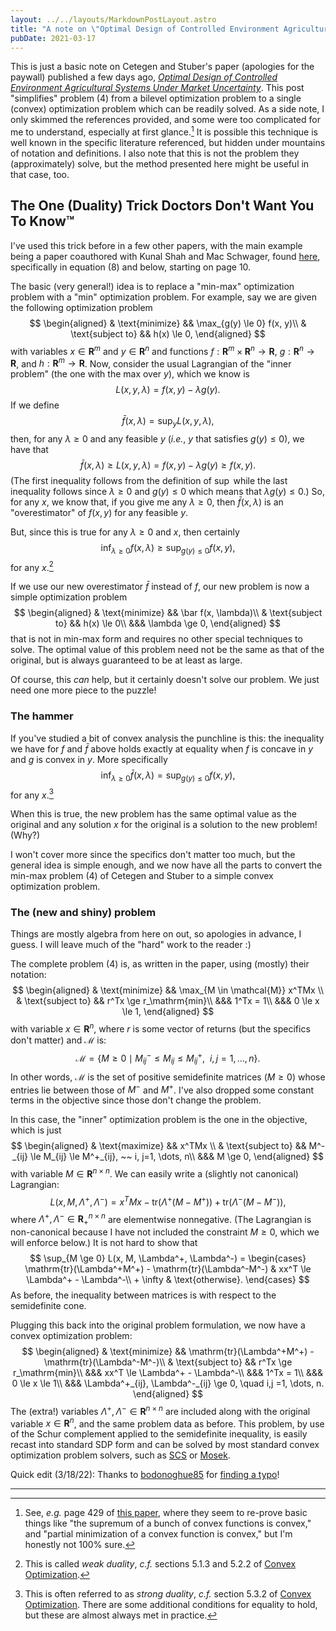 ```yaml
---
layout: ../../layouts/MarkdownPostLayout.astro
title: "A note on \"Optimal Design of Controlled Environment Agricultural Systems (...)\""
pubDate: 2021-03-17
---
```


This is just a basic note on Cetegen and Stuber's paper (apologies for the paywall) published a few days
ago, [*Optimal Design of Controlled Environment Agricultural Systems Under Market Uncertainty*](https://www.sciencedirect.com/science/article/pii/S0098135421000636). This post "simplifies" problem (4) from a bilevel optimization problem to a single (convex) optimization problem which can be readily solved. As a side note, I only skimmed the references provided, and some were too complicated for me to understand, especially at first glance.[^wat] It is possible this technique is well known in the specific literature referenced, but hidden under mountains of notation and definitions. I also note that this is not the problem they (approximately) solve, but the method presented here might be useful in that case, too.

## The One (Duality) Trick Doctors Don't Want You To Know™

I've used this trick before in a few other papers, with the main example being a paper coauthored with Kunal Shah and Mac Schwager, found [here](https://arxiv.org/abs/1905.12875), specifically in equation (8) and below, starting on page 10.

The basic (very general!) idea is to replace a "min-max" optimization problem with a "min" optimization problem. For example, say we are given the following
optimization problem
$$
\begin{aligned}
& \text{minimize} && \max_{g(y) \le 0} f(x, y)\\
& \text{subject to} && h(x) \le 0,
\end{aligned}
$$
with variables $x \in \mathbf{R}^m$ and $y \in \mathbf{R}^n$ and functions $f : \mathbf{R}^m \times \mathbf{R}^n \to \mathbf{R}$, $g:\mathbf{R}^n \to \mathbf{R}$, and $h: \mathbf{R}^m \to \mathbf{R}$. Now, consider the usual Lagrangian of the "inner problem" (the one with the max over $y$), which we know is
$$
L(x, y,\lambda) = f(x, y) - \lambda g(y).
$$
If we define
$$
\bar f(x, \lambda) = \sup_{y} L(x, y, \lambda),
$$
then, for any $\lambda \ge 0$ and any feasible $y$ (*i.e.*, $y$ that satisfies $g(y) \le 0$), we have that
$$
\bar f(x, \lambda) \ge L(x, y, \lambda) = f(x, y) - \lambda g(y) \ge f(x, y).
$$
(The first inequality follows from the definition of $\sup$ while the last inequality follows since $\lambda \ge 0$ and $g(y) \le 0$ which means that $\lambda g(y) \le 0$.)
So, for any $x$, we know that, if you give me any $\lambda \ge 0$, then $\bar f(x, \lambda)$ is an "overestimator" of $f(x, y)$ for any feasible $y$. 

But, since this is true for any $\lambda \ge 0$ and $x$, then certainly
$$
\inf_{\lambda \ge 0} f(x, \lambda) \ge \sup_{g(y) \le 0} f(x, y),
$$
for any $x$.[^weakduality]

If we use our new overestimator $\bar f$ instead of $f$, our new problem is now a simple optimization problem
$$
\begin{aligned}
& \text{minimize} && \bar f(x, \lambda)\\
& \text{subject to} && h(x) \le 0\\
&&& \lambda \ge 0,
\end{aligned}
$$
that is not in min-max form and requires no other special techniques to solve. The optimal value of this problem need not be the same as that of the original, but is always guaranteed to be at least as large.

Of course, this *can* help, but it certainly doesn't solve our problem. We just need one more piece to the puzzle!

### The hammer

If you've studied a bit of convex analysis the punchline is this: the inequality we have for $f$ and $\bar f$ above holds exactly at equality when $f$ is concave in $y$ and $g$ is convex in $y$. More specifically
$$
\inf_{\lambda \ge 0} \bar f(x, \lambda) = \sup_{g(y) \le 0} f(x, y),
$$
for any $x$.[^strongduality]

When this is true, the new problem has the same optimal value as the original and any solution $x$ for the original is a solution to the new problem! (Why?)

I won't cover more since the specifics don't matter too much, but the general idea is simple enough, and we now have all the parts to convert the min-max problem (4) of Cetegen and Stuber to a simple convex optimization problem.

### The (new and shiny) problem

Things are mostly algebra from here on out, so apologies in advance, I guess. I will leave much of the "hard" work to the reader :)

The complete problem (4) is, as written in the paper, using (mostly) their notation:
$$
\begin{aligned}
    & \text{minimize} && \max_{M \in \mathcal{M}} x^TMx \\
    & \text{subject to} && r^Tx \ge r_\mathrm{min}\\
    &&& 1^Tx = 1\\
    &&& 0 \le x \le 1,
\end{aligned}
$$
with variable $x \in \mathbf{R}^n$, where $r$ is some vector of returns (but the specifics don't matter) and $\mathcal{M}$ is:
$$
\mathcal{M} = \{M \ge 0 \mid M^-_{ij} \le M_{ij} \le M^+_{ij}, ~~ i, j=1, \dots, n\}.
$$
In other words, $\mathcal{M}$ is the set of positive semidefinite matrices ($M \ge 0$) whose entries lie between those of $M^-$ and $M^+$. I've also dropped some constant terms in the objective since those don't change the problem.

In this case, the "inner" optimization problem is the one in the objective, which is just
$$
\begin{aligned}
    & \text{maximize} && x^TMx \\
    & \text{subject to} && M^-_{ij} \le M_{ij} \le M^+_{ij}, ~~ i, j=1, \dots, n\\
    &&& M \ge 0,
\end{aligned}
$$
with variable $M \in \mathbf{R}^{n\times n}$. We can easily write a (slightly not canonical) Lagrangian:
$$
L(x, M, \Lambda^+, \Lambda^-) = x^TMx - \mathrm{tr}(\Lambda^+(M - M^+)) + \mathrm{tr}(\Lambda^-(M - M^-)),
$$
where $\Lambda^+, \Lambda^- \in \mathbf{R}^{n\times n}_+$ are elementwise nonnegative. (The Lagrangian is non-canonical because I have not included the constraint $M \ge 0$, which we will enforce below.) It is not hard to show that
$$
\sup_{M \ge 0} L(x, M, \Lambda^+, \Lambda^-) = \begin{cases}
    \mathrm{tr}(\Lambda^+M^+) - \mathrm{tr}(\Lambda^-M^-) & xx^T \le \Lambda^+ - \Lambda^-\\
    + \infty & \text{otherwise}.
\end{cases}
$$
As before, the inequality between matrices is with respect to the semidefinite cone.

Plugging this back into the original problem formulation, we now have a convex optimization problem:
$$
\begin{aligned}
    & \text{minimize} &&  \mathrm{tr}(\Lambda^+M^+) - \mathrm{tr}(\Lambda^-M^-)\\
    & \text{subject to} && r^Tx \ge r_\mathrm{min}\\
    &&& xx^T \le \Lambda^+ - \Lambda^-\\
    &&& 1^Tx = 1\\
    &&& 0 \le x \le 1\\
    &&& \Lambda^+_{ij}, \Lambda^-_{ij} \ge 0, \quad i,j =1, \dots, n.
\end{aligned}
$$
The (extra!) variables $\Lambda^+, \Lambda^- \in \mathbf{R}^{n\times n}$ are included along with the original variable $x \in \mathbf{R}^n$, and the same problem data as before. This problem, by use of the Schur complement applied to the semidefinite inequality, is easily recast into standard SDP form and can be solved by most standard convex optimization problem solvers, such as [SCS](https://github.com/cvxgrp/scs) or [Mosek](https://www.mosek.com).

Quick edit (3/18/22): Thanks to [bodonoghue85](https://twitter.com/bodonoghue85) for [finding a typo](https://twitter.com/bodonoghue85/status/1372634252924358662)!

<!-- Footnotes -->

---

[^wat]: See, *e.g.* page 429 of [this paper](https://aiche.onlinelibrary.wiley.com/doi/epdf/10.1002/aic.690290312), where they seem to re-prove basic things like "the supremum of a bunch of convex functions is convex," and "partial minimization of a convex function is convex," but I'm honestly not 100% sure.

[^weakduality]: This is called *weak duality*, *c.f.* sections 5.1.3 and 5.2.2 of [Convex Optimization](https://web.stanford.edu/~boyd/cvxbook/).

[^strongduality]: This is often referred to as *strong duality*, *c.f.* section 5.3.2 of [Convex Optimization](https://web.stanford.edu/~boyd/cvxbook/). There are some additional conditions for equality to hold, but these are almost always met in practice.
